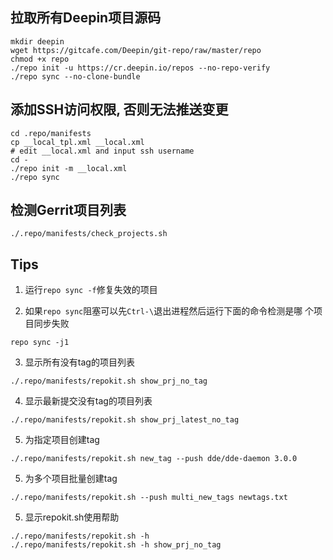 ## 拉取所有Deepin项目源码

```
mkdir deepin
wget https://gitcafe.com/Deepin/git-repo/raw/master/repo
chmod +x repo
./repo init -u https://cr.deepin.io/repos --no-repo-verify
./repo sync --no-clone-bundle
```

## 添加SSH访问权限, 否则无法推送变更

```
cd .repo/manifests
cp __local_tpl.xml __local.xml
# edit __local.xml and input ssh username
cd -
./repo init -m __local.xml
./repo sync
```

## 检测Gerrit项目列表

```
./.repo/manifests/check_projects.sh
```

## Tips

1. 运行`repo sync -f`修复失效的项目

2. 如果`repo sync`阻塞可以先`Ctrl-\`退出进程然后运行下面的命令检测是哪
个项目同步失败
```
repo sync -j1
```

3. 显示所有没有tag的项目列表
```
./.repo/manifests/repokit.sh show_prj_no_tag
```

4. 显示最新提交没有tag的项目列表
```
./.repo/manifests/repokit.sh show_prj_latest_no_tag
```

5. 为指定项目创建tag
```
./.repo/manifests/repokit.sh new_tag --push dde/dde-daemon 3.0.0
```

5. 为多个项目批量创建tag
```
./.repo/manifests/repokit.sh --push multi_new_tags newtags.txt
```

5. 显示repokit.sh使用帮助
```
./.repo/manifests/repokit.sh -h
./.repo/manifests/repokit.sh -h show_prj_no_tag
```
